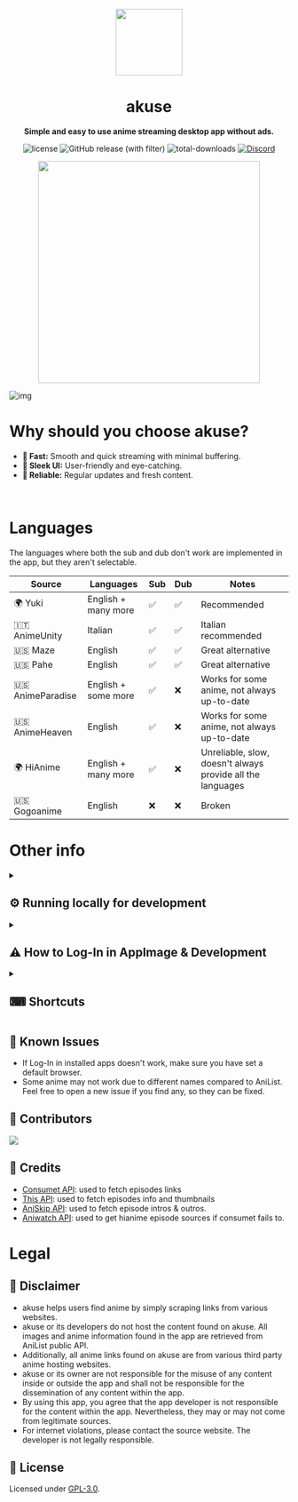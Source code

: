 <p align="center">
    <img width="120px" src="./assets/icon.png"/>
    <h1 align="center">akuse</h1>
</p>

<p align="center">
  <strong>Simple and easy to use anime streaming desktop app without ads.</strong>
</p>

<p align="center">
    <img alt="license" src="https://img.shields.io/github/license/aleganza/akuse?style=for-the-badge&labelColor=1a1d24"> 
    <img alt="GitHub release (with filter)" src="https://img.shields.io/github/v/release/akuse-app/akuse?style=for-the-badge&labelColor=1a1d24">
    <img alt="total-downloads" src="https://img.shields.io/github/downloads/aleganza/akuse/total?style=for-the-badge&labelColor=1a1d24">
    <a href="https://discord.gg/f3wdnqSNX5">
        <img alt="Discord" src="https://img.shields.io/discord/1163970236224118796?style=for-the-badge&labelColor=1a1d24&label=discord&logo=discord&color=%235567E3">
    </a>
</p>

<p align="center">
    <a href="https://ko-fi.com/aleganza">
      <img width="400px" src="https://cdn.prod.website-files.com/5c14e387dab576fe667689cf/64f1a9ddd0246590df69ea0b_kofi_long_button_red%402x.png"/>
    </a>
</p>

<img title="img" alt="img" src="./assets/screenshot.jpg">

<br/>

# Why should you choose akuse?

- **🚀 Fast:** Smooth and quick streaming with minimal buffering.
- **🎨 Sleek UI:** User-friendly and eye-catching.
- **🔄 Reliable:** Regular updates and fresh content.

<br/>

# Languages

The languages where both the sub and dub don't work are implemented in the app, but they aren't selectable.

| Source           | Languages           | Sub | Dub | Notes                                                      |
| ---------------- | ------------------- | --- | --- | ---------------------------------------------------------- |
| 🌍 Yuki          | English + many more | ✅  | ✅  | Recommended                                                |
| 🇮🇹 AnimeUnity    | Italian             | ✅  | ✅  | Italian recommended                                        |
| 🇺🇸 Maze          | English             | ✅  | ✅  | Great alternative                                          |
| 🇺🇸 Pahe          | English             | ✅  | ✅  | Great alternative                                          |
| 🇺🇸 AnimeParadise | English + some more | ✅  | ❌  | Works for some anime, not always up-to-date                |
| 🇺🇸 AnimeHeaven   | English             | ✅  | ❌  | Works for some anime, not always up-to-date                |
| 🌍 HiAnime       | English + many more | ✅  | ❌  | Unreliable, slow, doesn't always provide all the languages |
| 🇺🇸 Gogoanime     | English             | ❌  | ❌  | Broken                                                     |

# Other info

<details>
  <summary><h2>⚙️ Running locally for development</h2></summary>

Start cloning akuse:

```
git clone https://github.com/akuse-app/akuse.git
```

Next, go to [this link](https://anilist.co/settings/developer) and create a new AniList API Client.
As Redirect Uri, you can insert `akuse://index,https://anilist.co/api/v2/oauth/pin` (these are two space seprated uri) and it should work.
Now go inside the src/modules folder and create a clientData.ts file with a structure like this:

```bash
import { ClientData } from "../types/types";

export const clientData: ClientData = {
  clientId: ,
  redirectUri: "",
  clientSecret: "",
};
```

Fill it with the data retrieved from the creation of your AniList API Client.

```bash
# Example:
import { ClientData } from "../types/types";

export const clientData: ClientData = {
  clientId: 12345,
  redirectUri: 'akuse://index',
  clientSecret: 'iA04TKLO3k3LaVWhxucJwck0glR6uhiv',
};
```

Next, install its dependencies (make sure npm is installed on your machine):

```
npm install
```

To start, run:

```
npm start
```

</details>
<details>
  <summary><h2>⚠ How to Log-In in AppImage & Development</h2></summary>

In AppImage and in a Development environment, the Log-In redirect doesn't work since the app is not packed/installed. If you need to work with an authenticated instance, follow these steps:

1. open the app using one of the method e.g.

   ```
   npm start
   ```

   or

   ```
   ./path/to/app.AppImage
   ```

2. Now click on the login button and authenticate in the browser. Next, copy the code you are given, go back to akuse and click the navbar element with a laptop icon. Here you can paste your code.

3. Finally, paste your code and push the button. If the code you entered is correct, you are now Logged-in, othwerise repeat these steps and see what has gone wrong.

**NOTE:** This is not needed in Installed App.

</details>
<details>
  <summary><h2>⌨ Shortcuts</h2></summary>

- Pages
  - F1: go to Discover page
  - F2: go to Library page
  - F3: go to Search page
- Video player - Space: play/pause video - Left arrow: fast rewind (5s) - Right arrow: fast forward (5s) - Upper arrow: increase volume - Lower arrow: decrease volume - F11: fullscreen toggler - F: fullscreen toggler - M: mute/unmute video - P: play previous episode - N: play next episode
</details>

## 🐛 Known Issues

- If Log-In in installed apps doesn't work, make sure you have set a default browser.
- Some anime may not work due to different names compared to AniList. Feel free to open a new issue if you find any, so they can be fixed.

## 🌟 Contributors

[![](https://contrib.rocks/image?repo=akuse-app/akuse)](https://github.com/akuse-app/akuse/graphs/contributors)

## 🙌 Credits

- [Consumet API](https://github.com/consumet/consumet.ts): used to fetch episodes links
- [This API](https://api.ani.zip/mappings?anilist_id=21): used to fetch episodes info and thumbnails
- [AniSkip API](https://api.aniskip.com/api-docs#/skip-times/SkipTimesControllerV2_getSkipTimes): used to fetch episode intros & outros.
- [Aniwatch API](https://github.com/ghoshRitesh12/aniwatch-api): used to get hianime episode sources if consumet fails to.
  <br/>

# Legal

## 📢 Disclaimer

- akuse helps users find anime by simply scraping links from various websites.
- akuse or its developers do not host the content found on akuse. All images and anime information found in the app are retrieved from AniList public API.
- Additionally, all anime links found on akuse are from various third party anime hosting websites.
- akuse or its owner are not responsible for the misuse of any content inside or outside the app and shall not be responsible for the dissemination of any content within the app.
- By using this app, you agree that the app developer is not responsible for the content within the app. Nevertheless, they may or may not come from legitimate sources.
- For internet violations, please contact the source website. The developer is not legally responsible.

## 📜 License

Licensed under [GPL-3.0](https://www.gnu.org/licenses/gpl-3.0.html#license-text).
